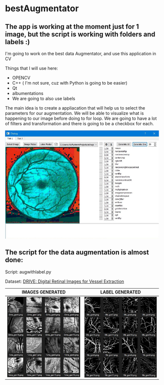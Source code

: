# bestAugmentator
## The app is working at the moment just for 1 image, but the script is working with folders and labels :) 

I'm going to work on the best data Augmentator, and use this application in CV

Things that I will use here:
* OPENCV
* C++ ( I'm not sure, cuz with Python is going to be easier)
* Qt
* albumentations
* We are going to also use labels

The main idea is to create a appliacation that will help us to select the parameters for our augmentation. 
We will be able to visualize what is happening to our image before doing to for loop. We are going to have a lot of filters and transformation and there is going 
to be a checkbox for each.

![](res/res3.JPG)


## The script for the data augmentation is almost done:


Script: augwithlabel.py

Dataset: [DRIVE: Digital Retinal Images for Vessel Extraction](https://drive.grand-challenge.org/)

IMAGES   GENERATED         |  LABEL GENERATED
:-------------------------:|:-------------------------:
![](res/img.JPG)           |  ![](res/lbel.JPG)




